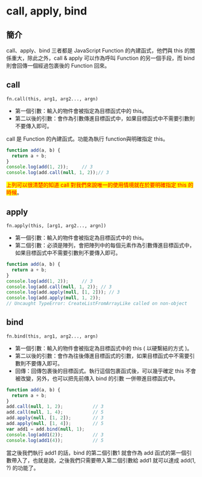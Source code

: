 # call, apply, bind

## 簡介

call、apply、bind 三者都是 JavaScript Function 的內建函式，他們與 this 的關係重大，除此之外，call & apply 可以作為呼叫 Function 的另一個手段，而 bind 則會回傳一個經過包裹後的 Function 回來。

## call

`fn.call(this, arg1, arg2..., argn)`

* 第一個引數：輸入的物件會被指定為目標函式中的 this。
* 第二以後的引數：會作為引數傳進目標函式中，如果目標函式中不需要引數則不要傳入即可。

call 是 Function 的內建函式。功能為執行 function與明確指定 this。

```javascript
function add(a, b) {
  return a + b;
}
console.log(add(1, 2));		// 3
console.log(add.call(null, 1, 2));// 3
```

<mark style="color:red;">上列可以很清楚的知道 call 對我們來說唯一的使用情境就在於要明確指定 this 的時候</mark>。

## apply

`fn.apply(this, [arg1, arg2..., argn])`

* 第一個引數：輸入的物件會被指定為目標函式中的 this。
* 第二個引數：必須是陣列，會把陣列中的每個元素作為引數傳進目標函式中，如果目標函式中不需要引數則不要傳入即可。

```javascript
function add(a, b) {
  return a + b;
}
console.log(add(1, 2));		// 3
console.log(add.call(null, 1, 2)); // 3
console.log(add.apply(null, [1, 2])); // 3
console.log(add.apply(null, 1, 2)); 
// Uncaught TypeError: CreateListFromArrayLike called on non-object
```

## bind

`fn.bind(this, arg1, arg2..., argn)`

* 第一個引數：輸入的物件會被指定為目標函式中的 this ( 以硬繫結的方式 )。
* 第二以後的引數：會作為往後傳進目標函式的引數，如果目標函式中不需要引數則不要傳入即可。
* 回傳：回傳包裹後的目標函式。執行這個包裹函式後，可以幾乎確定 this 不會被改變，另外，也可以把先前傳入 bind 的引數 一併帶進目標函式中。

```javascript
function add(a, b) {
  return a + b;
}
add.call(null, 1, 2);			// 3
add.call(null, 1, 4);			// 5
add.apply(null, [1, 2]);		// 3
add.apply(null, [1, 4]);		// 5
var add1 = add.bind(null, 1);
console.log(add1(2));			// 3
console.log(add1(4));			// 5
```

當之後我們執行 add1 的話，bind 的第二個引數1 就會作為 add 函式的第一個引數帶入了，也就是說，之後我們只需要帶入第二個引數給 add1 就可以達成 add(1, ?) 的功能了。

